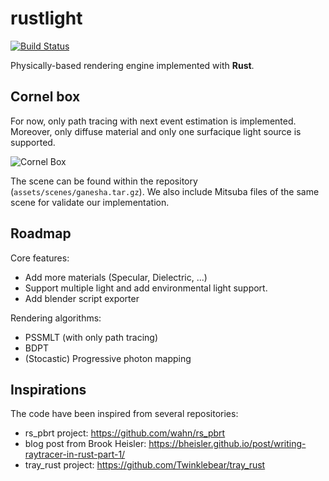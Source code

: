 # rustlight

[![Build Status](https://travis-ci.org/beltegeuse/rustlight.svg?branch=master)](https://travis-ci.org/wahn/rs_pbrt)

Physically-based rendering engine implemented with **Rust**.

## Cornel box

For now, only path tracing with next event estimation is implemented. Moreover, only diffuse material and only one surfacique light source is supported.

![Cornel Box](http://beltegeuse.s3-website-ap-northeast-1.amazonaws.com/rustlight/cbox.png)

The scene can be found within the repository
(`assets/scenes/ganesha.tar.gz`).
We also include Mitsuba files of the same scene for validate our implementation.

## Roadmap

Core features: 

- Add more materials (Specular, Dielectric, ...)
- Support multiple light and add environmental light support.
- Add blender script exporter

Rendering algorithms:

- PSSMLT (with only path tracing)
- BDPT
- (Stocastic) Progressive photon mapping

## Inspirations

The code have been inspired from several repositories:

- rs_pbrt project: https://github.com/wahn/rs_pbrt
- blog post from Brook Heisler: https://bheisler.github.io/post/writing-raytracer-in-rust-part-1/
- tray_rust project: https://github.com/Twinklebear/tray_rust